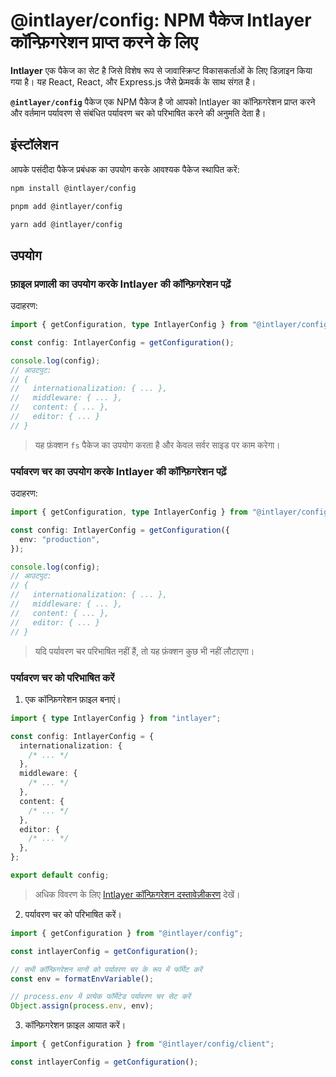 # @intlayer/config: NPM पैकेज Intlayer कॉन्फ़िगरेशन प्राप्त करने के लिए

**Intlayer** एक पैकेज का सेट है जिसे विशेष रूप से जावास्क्रिप्ट विकासकर्ताओं के लिए डिज़ाइन किया गया है। यह React, React, और Express.js जैसे फ्रेमवर्क के साथ संगत है।

**`@intlayer/config`** पैकेज एक NPM पैकेज है जो आपको Intlayer का कॉन्फ़िगरेशन प्राप्त करने और वर्तमान पर्यावरण से संबंधित पर्यावरण चर को परिभाषित करने की अनुमति देता है।

## इंस्टॉलेशन

आपके पसंदीदा पैकेज प्रबंधक का उपयोग करके आवश्यक पैकेज स्थापित करें:

```bash packageManager="npm"
npm install @intlayer/config
```

```bash packageManager="pnpm"
pnpm add @intlayer/config
```

```bash packageManager="yarn"
yarn add @intlayer/config
```

## उपयोग

### फ़ाइल प्रणाली का उपयोग करके Intlayer की कॉन्फ़िगरेशन पढ़ें

उदाहरण:

```ts
import { getConfiguration, type IntlayerConfig } from "@intlayer/config";

const config: IntlayerConfig = getConfiguration();

console.log(config);
// आउटपुट:
// {
//   internationalization: { ... },
//   middleware: { ... },
//   content: { ... },
//   editor: { ... }
// }
```

> यह फ़ंक्शन `fs` पैकेज का उपयोग करता है और केवल सर्वर साइड पर काम करेगा।

### पर्यावरण चर का उपयोग करके Intlayer की कॉन्फ़िगरेशन पढ़ें

उदाहरण:

```ts
import { getConfiguration, type IntlayerConfig } from "@intlayer/config/client";

const config: IntlayerConfig = getConfiguration({
  env: "production",
});

console.log(config);
// आउटपुट:
// {
//   internationalization: { ... },
//   middleware: { ... },
//   content: { ... },
//   editor: { ... }
// }
```

> यदि पर्यावरण चर परिभाषित नहीं हैं, तो यह फ़ंक्शन कुछ भी नहीं लौटाएगा।

### पर्यावरण चर को परिभाषित करें

1. एक कॉन्फ़िगरेशन फ़ाइल बनाएं।

```ts fileName="intlayer.config.ts"
import { type IntlayerConfig } from "intlayer";

const config: IntlayerConfig = {
  internationalization: {
    /* ... */
  },
  middleware: {
    /* ... */
  },
  content: {
    /* ... */
  },
  editor: {
    /* ... */
  },
};

export default config;
```

> अधिक विवरण के लिए [Intlayer कॉन्फ़िगरेशन दस्तावेज़ीकरण](https://github.com/aymericzip/intlayer/blob/main/docs/hi/configuration.md) देखें।

2. पर्यावरण चर को परिभाषित करें।

```ts
import { getConfiguration } from "@intlayer/config";

const intlayerConfig = getConfiguration();

// सभी कॉन्फ़िगरेशन मानों को पर्यावरण चर के रूप में फॉर्मेट करें
const env = formatEnvVariable();

// process.env में प्रत्येक फॉर्मेटेड पर्यावरण चर सेट करें
Object.assign(process.env, env);
```

3. कॉन्फ़िगरेशन फ़ाइल आयात करें।

```ts
import { getConfiguration } from "@intlayer/config/client";

const intlayerConfig = getConfiguration();
```
